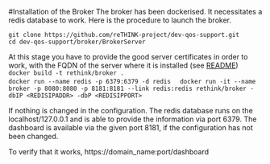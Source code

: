 
#Installation of the Broker
The broker has been dockerised. It necessitates a redis database to work. Here is the procedure to launch the broker.

`git clone https://github.com/reTHINK-project/dev-qos-support.git`  
`cd dev-qos-support/broker/BrokerServer`  

At this stage you have to provide the good server certificates in order to work, with the FQDN of the server where it is installed (see [README](BrokerServer/sslkeys/README.md))  
`docker build -t rethink/broker .  `  
`docker run --name redis -p 6379:6379 -d redis  `
`docker run -it --name broker -p 8080:8080 -p 8181:8181 --link redis:redis rethink/broker -dbIP <REDISIPADDR> -dbP <REDISIPPORT>`

If nothing is changed in the configuration. The redis database runs on the localhost/127.0.0.1 and is able to provide the information via port 6379.
The dashboard is available via the given port 8181, if the configuration has not been changed.

To verify that it works, https://domain_name:port/dashboard
